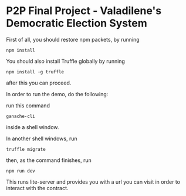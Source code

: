 # P2P Final Project - Valadilene's Democratic Election System

First of all, you should restore npm packets, by running 
```
npm install
```
You should also install Truffle globally by running
```
npm install -g truffle
```
after this you can proceed.

In order to run the demo, do the following:

run this command
```
ganache-cli
```
inside a shell window.

In another shell windows, run 
```
truffle migrate
```
then, as the command finishes, run 
```
npm run dev
```
This runs lite-server and provides you with a url you can visit in order to interact with the contract.
